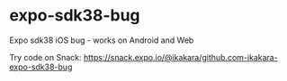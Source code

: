 # expo-sdk38-bug
Expo sdk38 iOS bug - works on Android and Web

Try code on Snack: <https://snack.expo.io/@ikakara/github.com-ikakara-expo-sdk38-bug>